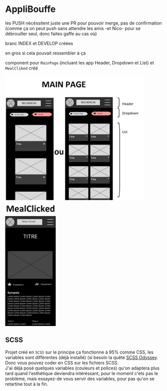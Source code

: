 # AppliBouffe

les PUSH nécéssitent juste une PR pour pouvoir merge, pas de confirmation (comme ça on peut push sans attendre les amis -et Nico- pour se débrouiller seul, donc faites gaffe au cas où)  
  
branc INDEX et DEVELOP créées
  
en gros si cela pouvait ressembler à ça  
  
component pour `MainPage` (incluant les app Header, Dropdown et List) et `MealCliked` créé
  
<img src="./src/assets/images/mainPagewireframe.jpg" height="400"/> <img src="./src/assets/images/mealClickedWireframe.jpg" height="400"/>

## SCSS

Projet créé en `SCSS` sur le principe ça fonctionne à 95% comme CSS, les variables sont différentes (déjà installé) (si besoin la quête [SCSS Odyssey](https://odyssey.wildcodeschool.com/quests/551). Donc vous pouvez coder en CSS sur les fichiers SCSS.  
J'ai déjà posé quelques variables (couleurs et polices) qu'on adaptera plus tard quand l'esthétique deviendra intéréssant, pour le moment c'ets pas le problème, mais essayez-de vous servir des variables, pour pas qu'on se retartine tout à la fin.
